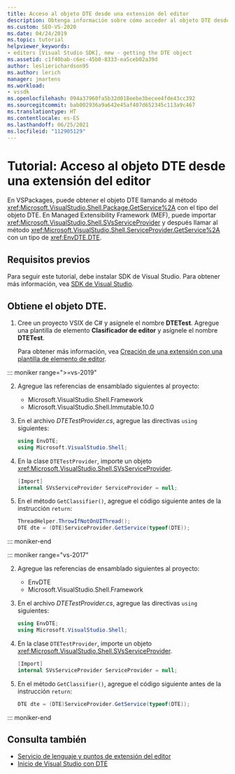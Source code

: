 ```yaml
---
title: Acceso al objeto DTE desde una extensión del editor
description: Obtenga información sobre cómo acceder al objeto DTE desde una extensión del editor mediante el ejemplo de código de este tutorial.
ms.custom: SEO-VS-2020
ms.date: 04/24/2019
ms.topic: tutorial
helpviewer_keywords:
- editors [Visual Studio SDK], new - getting the DTE object
ms.assetid: c1f40bab-c6ec-45b0-8333-ea5ceb02a39d
author: leslierichardson95
ms.author: lerich
manager: jmartens
ms.workload:
- vssdk
ms.openlocfilehash: 094a37960fa5b32d018eebe3becee4fde43cc392
ms.sourcegitcommit: bab002936a9a642e45af407d652345c113a9c467
ms.translationtype: HT
ms.contentlocale: es-ES
ms.lasthandoff: 06/25/2021
ms.locfileid: "112905129"
---
```

# <a name="walkthrough-access-the-dte-object-from-an-editor-extension"></a>Tutorial: Acceso al objeto DTE desde una extensión del editor

En VSPackages, puede obtener el objeto DTE llamando al método <xref:Microsoft.VisualStudio.Shell.Package.GetService%2A> con el tipo del objeto DTE. En Managed Extensibility Framework (MEF), puede importar <xref:Microsoft.VisualStudio.Shell.SVsServiceProvider> y después llamar al método <xref:Microsoft.VisualStudio.Shell.ServiceProvider.GetService%2A> con un tipo de <xref:EnvDTE.DTE>.

## <a name="prerequisites"></a>Requisitos previos

Para seguir este tutorial, debe instalar SDK de Visual Studio. Para obtener más información, vea [SDK de Visual Studio](../extensibility/visual-studio-sdk.md).

## <a name="get-the-dte-object"></a>Obtiene el objeto DTE.

1. Cree un proyecto VSIX de C# y asígnele el nombre **DTETest**. Agregue una plantilla de elemento **Clasificador de editor** y asígnele el nombre **DTETest**.

   Para obtener más información, vea [Creación de una extensión con una plantilla de elemento de editor](../extensibility/creating-an-extension-with-an-editor-item-template.md).

::: moniker range=">=vs-2019"

2. Agregue las referencias de ensamblado siguientes al proyecto:

    - Microsoft.VisualStudio.Shell.Framework
    - Microsoft.VisualStudio.Shell.Immutable.10.0

3. En el archivo *DTETestProvider.cs*, agregue las directivas `using` siguientes:

    ```csharp
    using EnvDTE;
    using Microsoft.VisualStudio.Shell;
    ```

4. En la clase `DTETestProvider`, importe un objeto <xref:Microsoft.VisualStudio.Shell.SVsServiceProvider>.

    ```csharp
    [Import]
    internal SVsServiceProvider ServiceProvider = null;
    ```

5. En el método `GetClassifier()`, agregue el código siguiente antes de la instrucción `return`:

    ```csharp
   ThreadHelper.ThrowIfNotOnUIThread();
   DTE dte = (DTE)ServiceProvider.GetService(typeof(DTE));
   ```

::: moniker-end

::: moniker range="vs-2017"

2. Agregue las referencias de ensamblado siguientes al proyecto:

   - EnvDTE
   - Microsoft.VisualStudio.Shell.Framework

3. En el archivo *DTETestProvider.cs*, agregue las directivas `using` siguientes:

    ```csharp
    using EnvDTE;
    using Microsoft.VisualStudio.Shell;
    ```

4. En la clase `DTETestProvider`, importe un objeto <xref:Microsoft.VisualStudio.Shell.SVsServiceProvider>.

    ```csharp
    [Import]
    internal SVsServiceProvider ServiceProvider = null;
    ```

5. En el método `GetClassifier()`, agregue el código siguiente antes de la instrucción `return`:

    ```csharp
   DTE dte = (DTE)ServiceProvider.GetService(typeof(DTE));
   ```

::: moniker-end

## <a name="see-also"></a>Consulta también

- [Servicio de lenguaje y puntos de extensión del editor](../extensibility/language-service-and-editor-extension-points.md)
- [Inicio de Visual Studio con DTE](launch-visual-studio-dte.md)
